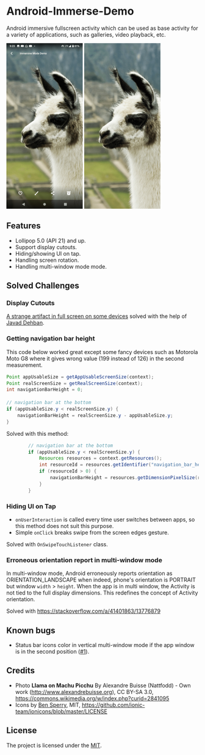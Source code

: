 # Android-Immerse-Demo

Android immersive fullscreen activity which can be used as base activity for a variety of applications, such as galleries, video playback, etc.

<img src="screenshots/screenshot_phone_1.png" alt="screenshot 1" width="200" /> <img src="screenshots/screenshot_phone_2.png" alt="screenshot 2" width="200" />

## Features

- Lollipop 5.0 (API 21) and up.
- Support display cutouts.
- Hiding/showing UI on tap.
- Handling screen rotation.
- Handling multi-window mode mode.

## Solved Challenges

### Display Cutouts

[A strange artifact in full screen on some devices](https://stackoverflow.com/questions/63924072/android-a-strange-artifact-in-full-screen-on-some-devices) solved with the help of [Javad Dehban](https://stackoverflow.com/a/63924328/13776879).

### Getting navigation bar height

This code below worked great except some fancy devices such as Motorola Moto G8 where it gives wrong value (199 instead of 126) in the second measurement.

```java
Point appUsableSize = getAppUsableScreenSize(context);
Point realScreenSize = getRealScreenSize(context);
int navigationBarHeight = 0;

// navigation bar at the bottom
if (appUsableSize.y < realScreenSize.y) {
    navigationBarHeight = realScreenSize.y - appUsableSize.y;
}
```

Solved with this method:

```java
        // navigation bar at the bottom
        if (appUsableSize.y < realScreenSize.y) {
            Resources resources = context.getResources();
            int resourceId = resources.getIdentifier("navigation_bar_height", "dimen", "android");
            if (resourceId > 0) {
                navigationBarHeight = resources.getDimensionPixelSize(resourceId);
            }
        }
```

### Hiding UI on Tap

- `onUserInteraction` is called every time user switches between apps, so this method does not suit this purpose.
- Simple `onClick` breaks swipe from the screen edges gesture.

Solved with `OnSwipeTouchListener` class.

### Erroneous orientation report in multi-window mode

In multi-window mode, Android erroneously reports orientation as ORIENTATION_LANDSCAPE when indeed,
phone's orientation is PORTRAIT but window `width` > `height`. When the app is in multi window,
the Activity is not tied to the full display dimensions. This redefines the concept of Activity orientation.

Solved with https://stackoverflow.com/a/41401863/13776879

## Known bugs

- Status bar icons color in vertical multi-window mode if the app window is in the second position ([#1](https://github.com/alecpetrosky/photius-docker/issues/1)).

## Credits

- Photo **Llama on Machu Picchu** By Alexandre Buisse (Nattfodd) - Own work (http://www.alexandrebuisse.org), CC BY-SA 3.0, https://commons.wikimedia.org/w/index.php?curid=2841095
- Icons by [Ben Sperry](https://github.com/ionic-team/ionicons), MIT, https://github.com/ionic-team/ionicons/blob/master/LICENSE

## License

The project is licensed under the [MIT](LICENSE).